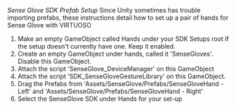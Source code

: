 *Sense Glove SDK Prefab Setup*
Since Unity sometimes has trouble importing prefabs, these instructions detail how to set up a pair of hands for Sense Glove with VIRTUOSO

1. Make an empty GameObject called Hands under your SDK Setups root if the setup doesn't currently have one. Keep it enabled.
2. Create an empty GameObject under hands, called it 'SenseGloves'. Disable this GameObject.
3. Attach the script 'SenseGlove_DeviceManager' on this GameObject
4. Attach the script 'SDK_SenseGloveGestureLibrary' on this GameObject.
5. Drag the Prefabs from 'Assets/SenseGlove/Prefabs/SenseGloveHand - Left' and 'Assets/SenseGlove/Prefabs/SenseGloveHand - Right'
6. Select the SenseGlove SDK under Hands for your set-up